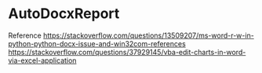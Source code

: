 # AutoDocxReport

Reference
https://stackoverflow.com/questions/13509207/ms-word-r-w-in-python-python-docx-issue-and-win32com-references
https://stackoverflow.com/questions/37929145/vba-edit-charts-in-word-via-excel-application
